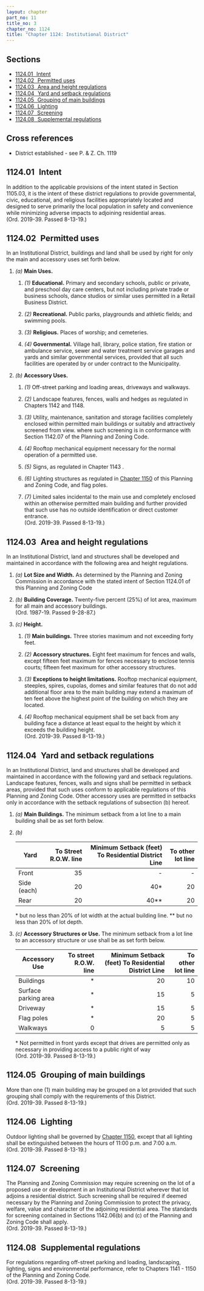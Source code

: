 ```yaml
---
layout: chapter
part_no: 11
title_no: 3
chapter_no: 1124
title: "Chapter 1124: Institutional District"
---
```


## Sections

* [1124.01   Intent](#112401-intent)
* [1124.02   Permitted uses](#112402-permitted-uses)
* [1124.03   Area and height regulations](#112403-area-and-height-regulations)
* [1124.04   Yard and setback regulations](#112404-yard-and-setback-regulations)
* [1124.05   Grouping of main buildings](#112405-grouping-of-main-buildings)
* [1124.06   Lighting](#112406-lighting)
* [1124.07   Screening](#112407-screening)
* [1124.08   Supplemental regulations](#112408-supplemental-regulations)

## Cross references

* District established - see P. & Z. Ch. 1119

## 1124.01   Intent

In addition to the applicable provisions of the intent stated in Section
1105.03, it is the intent of these district regulations to provide governmental,
civic, educational, and religious facilities appropriately located and designed
to serve primarily the local population in safety and convenience while
minimizing adverse impacts to adjoining residential areas.\
(Ord. 2019-39. Passed 8-13-19.)

## 1124.02   Permitted uses

In an Institutional District, buildings and land shall be used by right for only
the main and accessory uses set forth below.

1. _(a)_ **Main Uses.**

    1. _(1)_ **Educational.** Primary and secondary schools, public or private,
    and preschool day care centers, but not including private trade or business
    schools, dance studios or similar uses permitted in a Retail Business
    District.

    2. _(2)_ **Recreational.** Public parks, playgrounds and athletic fields;
    and swimming pools.

    3. _(3)_ **Religious.** Places of worship; and cemeteries.

    4. _(4)_ **Governmental.** Village hall, library, police station, fire
    station or ambulance service, sewer and water treatment service garages and
    yards and similar governmental services, provided that all such facilities
    are operated by or under contract to the Municipality.

2. _(b)_ **Accessory Uses.**

    1. _(1)_ Off-street parking and loading areas, driveways and walkways.

    2. _(2)_ Landscape features, fences, walls and hedges as regulated in
    Chapters 1142 and 1148.

    3. _(3)_ Utility, maintenance, sanitation and storage facilities completely
    enclosed within permitted main buildings or suitably and attractively
    screened from view. where such screening is in conformance with Section
    1142.07 of the Planning and Zoning Code.

    4. _(4)_ Rooftop mechanical equipment necessary for the normal operation of
    a permitted use.

    5. _(5)_ Signs, as regulated in Chapter 1143 .

    6. _(6)_ Lighting structures as regulated in [Chapter 1150][CFCO 1150] of
    this Planning and Zoning Code, and flag poles.

    7. _(7)_ Limited sales incidental to the main use and completely enclosed
    within an otherwise permitted main building and further provided that such
    use has no outside identification or direct customer entrance.\
    (Ord. 2019-39. Passed 8-13-19.)

## 1124.03   Area and height regulations

In an Institutional District, land and structures shall be developed and
maintained in accordance with the following area and height regulations.

1. _(a)_ **Lot Size and Width.** As determined by the Planning and Zoning
Commission in accordance with the stated intent of Section 1124.01 of this
Planning and Zoning Code

2. _(b)_ **Building Coverage.** Twenty-five percent (25%) of lot area, maximum
for all main and accessory buildings.\
(Ord. 1987-19. Passed 9-28-87.)

3. _(c)_ **Height.**

    1. _(1)_ **Main buildings.** Three stories maximum and not exceeding
    forty feet.

    2. _(2)_ **Accessory structures.** Eight feet maximum for fences and
    walls, except fifteen feet maximum for fences necessary to enclose
    tennis courts; fifteen feet maximum for other accessory structures.

    3. _(3)_ **Exceptions to height limitations.** Rooftop mechanical
    equipment, steeples, spires, cupolas, domes and similar features
    that do not add additional floor area to the main building may
    extend a maximum of ten feet above the highest point of the building
    on which they are located.

    4. _(4)_ Rooftop mechanical equipment shall be set back from any building
    face a distance at least equal to the height by which it exceeds the
    building height.\
    (Ord. 2019-39. Passed 8-13-19.)

## 1124.04   Yard and setback regulations

In an Institutional District, land and structures shall be developed and
maintained in accordance with the following yard and setback regulations.
Landscape features, fences, walls and signs shall be permitted in setback areas,
provided that such uses conform to applicable regulations of this Planning and
Zoning Code. Other accessory uses are permitted in setbacks only in accordance
with the setback regulations of subsection (b) hereof.

1. _(a)_ **Main Buildings.** The minimum setback from a lot line to a main
building shall be as set forth below.

2. _(b)_

    | Yard        | To Street R.O.W. line | Minimum Setback (feet) To Residential District Line | To other lot line |
    |-------------|----------------------:|----------------------------------------------------:|------------------:|
    | Front       |                    35 |                                                   - |                 - |
    | Side (each) |                    20 |                                                 40* |                20 |
    | Rear        |                    20 |                                                40** |                20 |

    \* but no less than 20% of lot width at the actual building line.
    ** but no less than 20% of lot depth.

3. _(c)_ **Accessory Structures or Use.** The minimum setback from a lot line to
an accessory structure or use shall be as set forth below.

    | Accessory Use        | To street R.O.W. line | Minimum Setback (feet) To Residential District Line | To other lot line |
    |----------------------|----------------------:|----------------------------------------------------:|------------------:|
    | Buildings            |                     * |                                                  20 |                10 |
    | Surface parking area |                     * |                                                  15 |                 5 |
    | Driveway             |                     * |                                                  15 |                 5 |
    | Flag poles           |                     * |                                                  20 |                 5 |
    | Walkways             |                     0 |                                                   5 |                 5 |

    \* Not permitted in front yards except that drives are permitted only as
    necessary in providing access to a public right of way\
    (Ord. 2019-39. Passed 8-13-19.)

## 1124.05   Grouping of main buildings

More than one (1) main building may be grouped on a lot provided that such
grouping shall comply with the requirements of this District.\
(Ord. 2019-39. Passed 8-13-19.)

## 1124.06   Lighting

Outdoor lighting shall be governed by [Chapter 1150][CFCO 1150], except that all
lighting shall be extinguished between the hours of 11:00 p.m. and 7:00 a.m.\
(Ord. 2019-39. Passed 8-13-19.)

## 1124.07   Screening

The Planning and Zoning Commission may require screening on the lot of a
proposed use or development in an Institutional District wherever that lot
adjoins a residential district. Such screening shall be required if deemed
necessary by the Planning and Zoning Commission to protect the privacy, welfare,
value and character of the adjoining residential area. The standards for
screening contained in Sections 1142.06(b) and (c) of the Planning and Zoning
Code shall apply.\
(Ord. 2019-39. Passed 8-13-19.)

## 1124.08   Supplemental regulations

For regulations regarding off-street parking and loading, landscaping, lighting,
signs and environmental performance, refer to Chapters 1141 - 1150 of the
Planning and Zoning Code.\
(Ord. 2019-39. Passed 8-13-19.)

[CFCO 1150]:</chapters/chapter-1150-outdoor-lighting>
